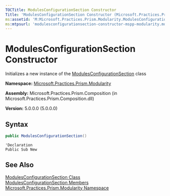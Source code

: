 ```yaml
---
TOCTitle: ModulesConfigurationSection Constructor
Title: 'ModulesConfigurationSection Constructor (Microsoft.Practices.Prism.Modularity)'
ms:assetid: 'M:Microsoft.Practices.Prism.Modularity.ModulesConfigurationSection.\#ctor'
ms:mtpsurl: 'modulesconfigurationsection-constructor-mspp-modularity.md'
---
```


# ModulesConfigurationSection Constructor

Initializes a new instance of the [ModulesConfigurationSection](/patterns-practices/reference/modulesconfigurationsection-class-mspp-modularity) class

**Namespace:** [Microsoft.Practices.Prism.Modularity](/patterns-practices/reference/mspp-modularity-namespace)

**Assembly:** Microsoft.Practices.Prism.Composition (in Microsoft.Practices.Prism.Composition.dll)

**Version:** 5.0.0.0 (5.0.0.0)

## Syntax

```C#
public ModulesConfigurationSection()
```

```VB
'Declaration
Public Sub New
```

## See Also

[ModulesConfigurationSection Class](/patterns-practices/reference/modulesconfigurationsection-class-mspp-modularity)<br/>
[ModulesConfigurationSection Members](/patterns-practices/reference/modulesconfigurationsection-members-mspp-modularity)<br/>
[Microsoft.Practices.Prism.Modularity Namespace](/patterns-practices/reference/mspp-modularity-namespace)<br/>